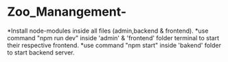 # Zoo_Manangement-
*Install node-modules inside all files (admin,backend & frontend).
*use command "npm run dev" inside 'admin' & 'frontend' folder terminal to start their respective frontend.
*use command "npm start" inside 'bakend' folder to start backend server.
